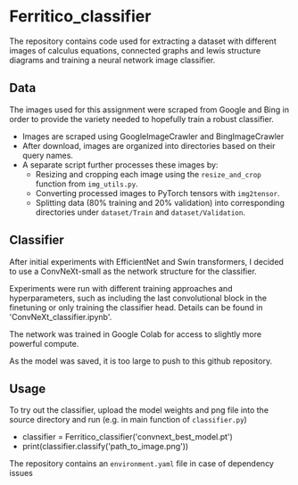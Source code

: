 # Ferritico_classifier

The repository contains code used for extracting a dataset with different images of calculus equations, connected graphs and lewis structure diagrams and training a neural network image classifier.

## Data

The images used for this assignment were scraped from Google and Bing in order to provide the variety needed to hopefully train a robust classifier.

- Images are scraped using GoogleImageCrawler and BingImageCrawler
- After download, images are organized into directories based on their query names.
- A separate script further processes these images by:
  - Resizing and cropping each image using the `resize_and_crop` function from `img_utils.py`.
  - Converting processed images to PyTorch tensors with `img2tensor`.
  - Splitting data (80% training and 20% validation) into corresponding directories under `dataset/Train` and `dataset/Validation`.


## Classifier

After initial experiments with EfficientNet and Swin transformers, I decided to use a ConvNeXt-small as the network structure for the classifier. 

Experiments were run with different training approaches and hyperparameters, such as including the last convolutional block in the finetuning or only training the classifier head. Details can be found in 'ConvNeXt_classifier.ipynb'.

The network was trained in Google Colab for access to slightly more powerful compute. 

As the model was saved, it is too large to push to this github repository. 

## Usage

To try out the classifier, upload the model weights and png file into the source directory and run (e.g. in main function of `classifier.py`)
- classifier = Ferritico_classifier('convnext_best_model.pt')
- print(classifier.classify('path_to_image.png'))

The repository contains an `environment.yaml` file in case of dependency issues

<!-- Learning rate: 0.001
Augmentation: True
Training last conv: True -->
<!-- 0.9238095238095239 -->